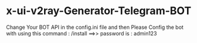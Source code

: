 # x-ui-v2ray-Generator-Telegram-BOT
Change Your BOT API in the config.ini file and then 
Please Config the bot with using this command : /install ==>> password is : admin123
